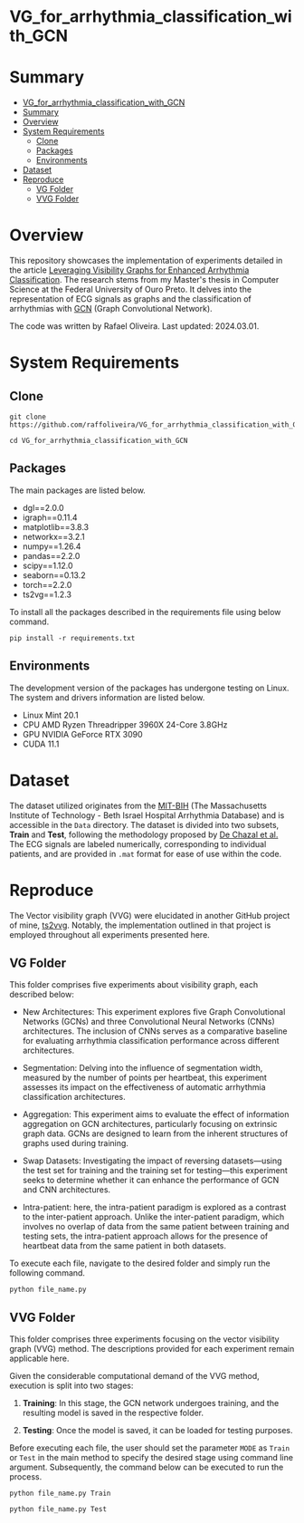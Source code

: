 # VG_for_arrhythmia_classification_with_GCN

# Summary

- [VG\_for\_arrhythmia\_classification\_with\_GCN](#vg_for_arrhythmia_classification_with_gcn)
- [Summary](#summary)
- [Overview](#overview)
- [System Requirements](#system-requirements)
  - [Clone](#clone)
  - [Packages](#packages)
  - [Environments](#environments)
- [Dataset](#dataset)
- [Reproduce](#reproduce)
  - [VG Folder](#vg-folder)
  - [VVG Folder](#vvg-folder)


# Overview

This repository showcases the implementation of experiments detailed in the article [Leveraging Visibility Graphs for Enhanced Arrhythmia Classification](test). The research stems from my Master's thesis in Computer Science at the Federal University of Ouro Preto. It delves into the representation of ECG signals as graphs and the classification of arrhythmias with [GCN](https://tkipf.github.io/graph-convolutional-networks/) (Graph Convolutional Network). 

The code was written by Rafael Oliveira. Last updated: 2024.03.01.

# System Requirements


## Clone

```shell
git clone https://github.com/raffoliveira/VG_for_arrhythmia_classification_with_GCN.git
```

```shell
cd VG_for_arrhythmia_classification_with_GCN
```

## Packages

The main packages are listed below. 

+ dgl==2.0.0
+ igraph==0.11.4
+ matplotlib==3.8.3
+ networkx==3.2.1
+ numpy==1.26.4
+ pandas==2.2.0
+ scipy==1.12.0
+ seaborn==0.13.2
+ torch==2.2.0
+ ts2vg==1.2.3


To install all the packages described in the requirements file using below command.

```shell
pip install -r requirements.txt
```

## Environments

The development version of the packages has undergone testing on Linux. The system and drivers information are listed below.

+ Linux Mint 20.1 
+ CPU AMD Ryzen Threadripper 3960X 24-Core 3.8GHz
+ GPU NVIDIA GeForce RTX 3090
+ CUDA 11.1

# Dataset

The dataset utilized originates from the [MIT-BIH](https://physionet.org/content/mitdb/1.0.0/) (The Massachusetts Institute of Technology - Beth Israel Hospital Arrhythmia Database) and is accessible in the `Data` directory. The dataset is divided into two subsets, **Train** and **Test**, following the methodology proposed by [De Chazal et al.](https://www.researchgate.net/publication/8459885_Automatic_Classification_of_Heartbeats_Using_ECG_Morphology_and_Heartbeat_Interval_Features) The ECG signals are labeled numerically, corresponding to individual patients, and are provided in `.mat` format for ease of use within the code.


# Reproduce

The Vector visibility graph (VVG) were elucidated in another GitHub project of mine, [ts2vvg](https://github.com/raffoliveira/ts2vvg). Notably, the implementation outlined in that project is employed throughout all experiments presented here.

## VG Folder

This folder comprises five experiments about visibility graph, each described below:

+ New Architectures: This experiment explores five Graph Convolutional Networks (GCNs) and three Convolutional Neural Networks (CNNs) architectures. The inclusion of CNNs serves as a comparative baseline for evaluating arrhythmia classification performance across different architectures.
  
+ Segmentation: Delving into the influence of segmentation width, measured by the number of points per heartbeat, this experiment assesses its impact on the effectiveness of automatic arrhythmia classification architectures.
  
+ Aggregation: This experiment aims to evaluate the effect of information aggregation on GCN architectures, particularly focusing on extrinsic graph data. GCNs are designed to learn from the inherent structures of graphs used during training.
  
+ Swap Datasets: Investigating the impact of reversing datasets—using the test set for training and the training set for testing—this experiment seeks to determine whether it can enhance the performance of GCN and CNN architectures.
  
+ Intra-patient: here, the intra-patient paradigm is explored as a contrast to the inter-patient approach. Unlike the inter-patient paradigm, which involves no overlap of data from the same patient between training and testing sets, the intra-patient approach allows for the presence of heartbeat data from the same patient in both datasets.

To execute each file, navigate to the desired folder and simply run the following command.

```
python file_name.py
```

## VVG Folder

This folder comprises three experiments focusing on the vector visibility graph (VVG) method. The descriptions provided for each experiment remain applicable here.

Given the considerable computational demand of the VVG method, execution is split into two stages:

1. **Training**: In this stage, the GCN network undergoes training, and the resulting model is saved in the respective folder.

2. **Testing**: Once the model is saved, it can be loaded for testing purposes.

Before executing each file, the user should set the parameter `MODE` as `Train` or `Test` in the main method to specify the desired stage using command line argument. Subsequently, the command below can be executed to run the process.

```
python file_name.py Train
```
```
python file_name.py Test
```
